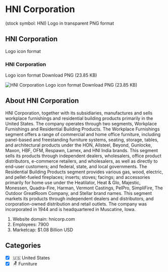 # HNI Corporation
 (stock symbol: HNI) Logo in transparent PNG format

## HNI Corporation
 Logo icon format

### HNI Corporation
 Logo icon format Download PNG (23.85 KB)

![HNI Corporation
 Logo icon format Download PNG (23.85 KB)](/img/orig/HNI-d38c91f4.png)

## About HNI Corporation


HNI Corporation, together with its subsidiaries, manufactures and sells workplace furnishings and residential building products primarily in the United States. The company operates through two segments, Workplace Furnishings and Residential Building Products. The Workplace Furnishings segment offers a range of commercial and home office furniture, including panel-based and freestanding furniture systems, seating, storage, tables, and architectural products under the HON, Allsteel, Beyond, Gunlocke, Maxon, HBF, OFM, Respawn, Lamex, and HNI India brands. This segment sells its products through independent dealers, wholesalers, office product distributors, e-commerce retailers, and wholesalers, as well as directly to end-user customers; and federal, state, and local governments. The Residential Building Products segment provides various gas, wood, electric, and pellet-fueled fireplaces; inserts; stoves; facings; and accessories primarily for home use under the Heatilator, Heat & Glo, Majestic, Monessen, Quadra-Fire, Harman, Vermont Castings, PelPro, SimpliFire, The Outdoor GreatRoom Company, and Stellar brand names. This segment markets its products through independent dealers and distributors, and corporation-owned distribution and retail outlets. The company was incorporated in 1944 and is headquartered in Muscatine, Iowa.

1. Website domain: hnicorp.com
2. Employees: 7900
3. Marketcap: $1.08 Billion USD


## Categories
- [x] 🇺🇸 United States
- [x] 🪑 Furniture
